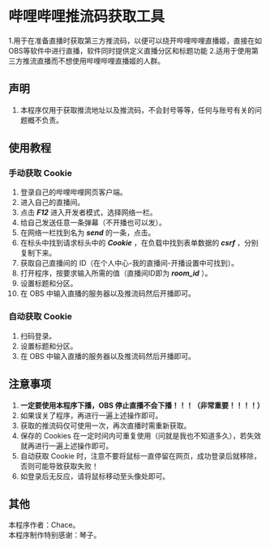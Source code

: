 # 哔哩哔哩推流码获取工具
1.用于在准备直播时获取第三方推流码，以便可以绕开哔哩哔哩直播姬，直接在如OBS等软件中进行直播，软件同时提供定义直播分区和标题功能
2.适用于使用第三方推流直播而不想使用哔哩哔哩直播姬的人群。

## 声明

1. 本程序仅用于获取推流地址以及推流码，不会封号等等，任何与账号有关的问题概不负责。

## 使用教程

### 手动获取 Cookie

1. 登录自己的哔哩哔哩网页客户端。
2. 进入自己的直播间。
3. 点击 ***F12*** 进入开发者模式，选择网络一栏。
4. 给自己发送任意一条弹幕（不开播也可以发）。
5. 在网络一栏找到名为 ***send*** 的一条，点击。
6. 在标头中找到请求标头中的 ***Cookie*** ，在负载中找到表单数据的 ***csrf*** ，分别复制下来。
7. 获取自己直播间的 ID（在个人中心-我的直播间-开播设置中可找到）。
8. 打开程序，按要求输入所需的值（直播间ID即为 ***room_id*** ）。
9. 设置标题和分区。
10. 在 OBS 中输入直播的服务器以及推流码然后开播即可。

### 自动获取 Cookie

1. 扫码登录。
2. 设置标题和分区。
3. 在 OBS 中输入直播的服务器以及推流码然后开播即可。

## 注意事项

1. **一定要使用本程序下播，OBS 停止直播不会下播！！！（非常重要！！！！）**
2. 如果误关了程序，再进行一遍上述操作即可。
3. 获取的推流码仅可使用一次，再次直播时需重新获取。
4. 保存的 Cookies 在一定时间内可重复使用（问就是我也不知道多久），若失效就再进行一遍上述操作即可。
5. 自动获取 Cookie 时，注意不要将鼠标一直停留在网页，成功登录后就移除，否则可能导致获取失败！
6. 如登录后无反应，请将鼠标移动至头像处即可。

## 其他

本程序作者：Chace。  
本程序制作特别感谢：琴子。

